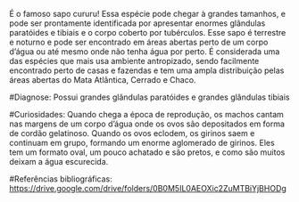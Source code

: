 ﻿É o famoso sapo cururu! Essa espécie pode chegar à grandes tamanhos, e pode ser prontamente identificada por apresentar enormes <glossario>glândulas paratóides</glossario> e <glossario>tibiais</glossario> e o corpo coberto por tubérculos. Esse sapo é terrestre e noturno e pode ser encontrado em áreas abertas perto de um corpo d’água ou até mesmo onde não tenha água por perto.
É considerada uma das espécies que mais usa ambiente antropizado, sendo facilmente encontrado perto de casas e fazendas e tem uma ampla distribuição pelas áreas abertas do Mata Atlântica, Cerrado e Chaco.


#Diagnose:
Possui grandes glândulas paratóides e grandes glândulas tibiais


#Curiosidades:
Quando chega a época de reprodução, os machos cantam nas margens de um corpo d’água onde os ovos são depositados em forma de cordão gelatinoso. Quando os ovos eclodem, os girinos saem e continuam em grupo, formando um enorme aglomerado de girinos. Eles tem um formato oval, um pouco achatado e são pretos, e como são muitos deixam a água escurecida.


#Referências bibliográficas:
https://drive.google.com/drive/folders/0B0M5IL0AEOXic2ZuMTBiYjBHODg